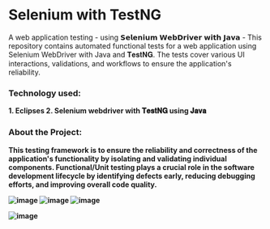 # Selenium with TestNG
A web application testing - using 𝗦𝗲𝗹𝗲𝗻𝗶𝘂𝗺 𝗪𝗲𝗯𝗗𝗿𝗶𝘃𝗲𝗿 𝘄𝗶𝘁𝗵 𝗝𝗮𝘃𝗮 - This repository contains automated functional tests for a web application using Selenium WebDriver with Java and 𝐓𝐞𝐬𝐭𝐍𝐆. The tests cover various UI interactions, validations, and workflows to ensure the application's reliability.

<h3 align="left"><b>Technology used: </h3>
<p>
1. Eclipses
2. Selenium webdriver with 𝐓𝐞𝐬𝐭𝐍𝐆 using 𝐉𝐚𝐯𝐚 

<h3 align="left"><b>About the Project: </h3>
<p>

This testing framework is to ensure the reliability and correctness of the application's functionality by isolating and validating individual components. 
Functional/Unit testing plays a crucial role in the software development lifecycle by identifying defects early, reducing debugging efforts, and improving overall code quality.

![image](https://github.com/user-attachments/assets/a25c8424-8742-4458-9774-13155b5c167a)
![image](https://github.com/user-attachments/assets/916bb653-4671-487c-998c-020a3499e5d1)
![image](https://github.com/user-attachments/assets/b4969e28-266e-40b8-b4ad-0c1b75039f38)

![image](https://github.com/user-attachments/assets/1dc114e0-56a4-426f-981b-61e8b2f0c773)


